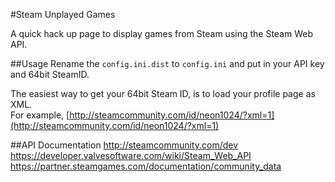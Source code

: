 #Steam Unplayed Games

A quick hack up page to display games from Steam using the Steam Web API. 

##Usage
Rename the `config.ini.dist` to `config.ini` and put in your API key and 64bit SteamID.  

The easiest way to get your 64bit Steam ID, is to load your profile page as XML.  
For example, [http://steamcommunity.com/id/neon1024/?xml=1](http://steamcommunity.com/id/neon1024/?xml=1)

##API Documentation
http://steamcommunity.com/dev
https://developer.valvesoftware.com/wiki/Steam_Web_API
https://partner.steamgames.com/documentation/community_data